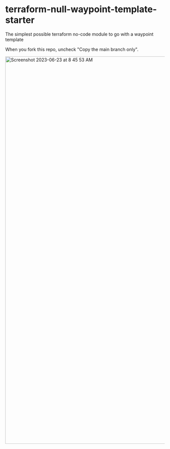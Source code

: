 # terraform-null-waypoint-template-starter

The simplest possible terraform no-code module to go with a waypoint template

When you fork this repo, uncheck "Copy the main branch only".

<img width="1223" alt="Screenshot 2023-06-23 at 8 45 53 AM" src="https://github.com/hashicorp/terraform-null-waypoint-template-starter/assets/8404559/a2786d00-9f15-4980-adaa-a1362a2b65b3">
